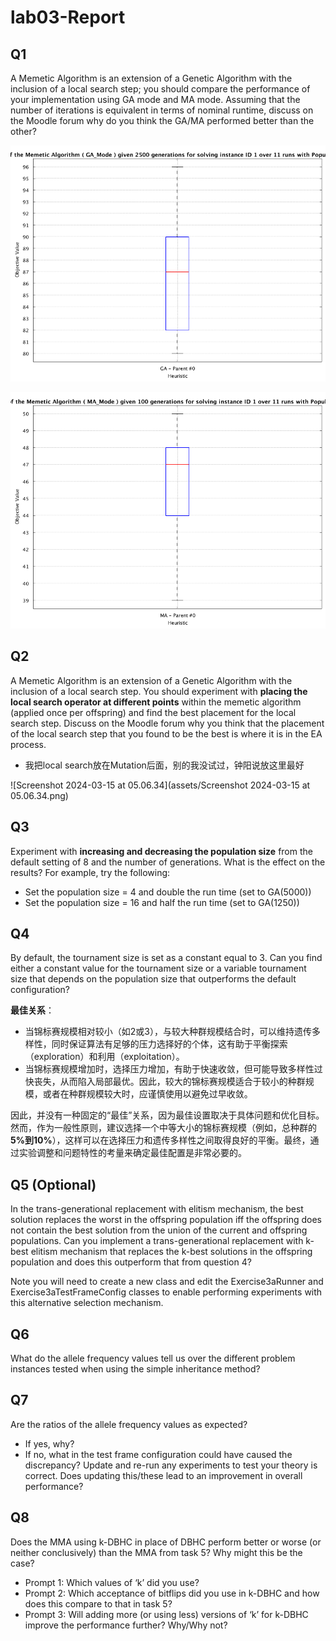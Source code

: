 # lab03-Report

## Q1

A Memetic Algorithm is an extension of a Genetic Algorithm with the inclusion of a local search step; you should compare the performance of your implementation using GA mode and MA mode. Assuming that the number of iterations is equivalent in terms of nominal runtime, discuss on the Moodle forum why do you think the GA/MA performed better than the other?

![lab03-q1e](assets/lab03-q1e.png)

![lab03-q1](assets/lab03-q1.png)

## Q2

A Memetic Algorithm is an extension of a Genetic Algorithm with the inclusion of a local search step. You should experiment with **placing the local search operator at different points** within the memetic algorithm (applied once per offspring) and find the best placement for the local search step. Discuss on the Moodle forum why you think that the placement of the local search step that you found to be the best is where it is in the EA process.

-   我把local search放在Mutation后面，别的我没试过，钟阳说放这里最好

![Screenshot 2024-03-15 at 05.06.34](assets/Screenshot 2024-03-15 at 05.06.34.png)

## Q3

Experiment with **increasing and decreasing the population size** from the default setting of 8 and the number of generations. What is the effect on the results? For example, try the following:

-   Set the population size = 4 and double the run time (set to GA(5000))
-   Set the population size = 16 and half the run time (set to GA(1250))

## Q4 

By default, the tournament size is set as a constant equal to 3. Can you find either a constant value for the tournament size or a variable tournament size that depends on the population size that outperforms the default configuration?

**最佳关系**：

-   当锦标赛规模相对较小（如2或3），与较大种群规模结合时，可以维持遗传多样性，同时保证算法有足够的压力选择好的个体，这有助于平衡探索（exploration）和利用（exploitation）。
-   当锦标赛规模增加时，选择压力增加，有助于快速收敛，但可能导致多样性过快丧失，从而陷入局部最优。因此，较大的锦标赛规模适合于较小的种群规模，或者在种群规模较大时，应谨慎使用以避免过早收敛。

因此，并没有一种固定的“最佳”关系，因为最佳设置取决于具体问题和优化目标。然而，作为一般性原则，建议选择一个中等大小的锦标赛规模（例如，总种群的**5%到10%**），这样可以在选择压力和遗传多样性之间取得良好的平衡。最终，通过实验调整和问题特性的考量来确定最佳配置是非常必要的。

## Q5 (Optional)

In the trans-generational replacement with elitism mechanism, the best solution replaces the worst in the offspring population iff the offspring does not contain the best solution from the union of the current and offspring populations. Can you implement a trans-generational replacement with k-best elitism mechanism that replaces the k-best solutions in the offspring population and does this outperform that from question 4?

Note you will need to create a new class and edit the Exercise3aRunner and Exercise3aTestFrameConfig classes to enable performing experiments with this alternative selection mechanism.

## Q6

What do the allele frequency values tell us over the different problem instances tested when using the simple inheritance method?

## Q7

Are the ratios of the allele frequency values as expected?

-   If yes, why?
-   If no, what in the test frame configuration could have caused the discrepancy? Update and re-run any experiments to test your theory is correct. Does updating this/these lead to an improvement in overall performance?

## Q8

Does the MMA using k-DBHC in place of DBHC perform better or worse (or neither conclusively) than the MMA from task 5? Why might this be the case?

-   Prompt 1: Which values of ‘k’ did you use?
-   Prompt 2: Which acceptance of bitflips did you use in k-DBHC and how does this compare to that in task 5?
-   Prompt 3: Will adding more (or using less) versions of ‘k’ for k-DBHC improve the performance further? Why/Why not?